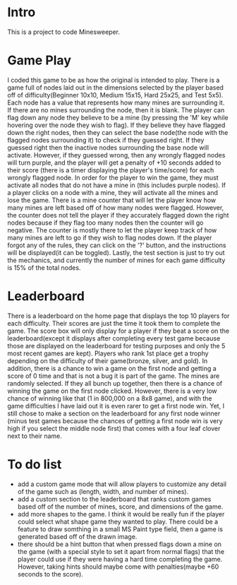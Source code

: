 # Intro
This is a project to code Minesweeper. 

# Game Play
I coded this game to be as how the original is intended to play. 
There is a game full of nodes laid out in the dimensions selected 
by the player based off of difficulty(Beginner 10x10, Medium 15x15,
Hard 25x25, and Test 5x5). Each node has a value that represents
how many mines are surrounding it. If there are no mines surrounding
the node, then it is blank. The player can flag down any node 
they believe to be a mine (by pressing the 'M' key while hovering
over the node they wish to flag). If they believe they have flagged down
the right nodes, then they can select the base node(the node with
the flagged nodes surrounding it) to check if they guessed right.
If they guessed right then the inactive nodes surrounding the base 
node will activate. However, if they guessed wrong, then any wrongly
flagged nodes will turn purple, and the player will get a penalty
of +10 seconds added to their score (there is a timer displaying the
player's time/score) for each wrongly flagged node. In order for the 
player to win the game, they must activate all nodes that do not 
have a mine in (this includes purple nodes). If a player clicks
on a node with a mine, they will activate all the mines and lose
the game. There is a mine counter that will let the player know how many 
mines are left based off of how many nodes were flagged. However, the
counter does not tell the player if they accurately flagged down the right
nodes because if they flag too many nodes then the counter will go negative.
The counter is mostly there to let the player keep track of how many mines
are left to go if they wish to flag nodes down. If the player 
forgot any of the rules, they can click on the '?' button, and the 
instructions will be displayed(it can be toggled). Lastly, the test section 
is just to try out the mechanics, and currently the number of mines
for each game difficulty is 15% of the total nodes.

# Leaderboard
There is a leaderboard on the home page that displays the top 10 players
for each difficulty. Their scores are just the time it took them to complete
the game. The score box will only display for a player if they beat a
score on the leaderboard(except it displays after completing every 
test game because those are displayed on the leaderboard for testing
purposes and only the 5 most recent games are kept). Players who rank 1st
place get a trophy depending on the difficulty of their game(bronze, 
silver, and gold). In addition, there is a chance to win a game on the first
node and getting a score of 0 time and that is not a bug it is part of the
game. The mines are randomly selected. If they all bunch up together, then
there is a chance of winning the game on the first node clicked. However, there
is a very low chance of winning like that (1 in 800,000 on a 8x8 game), and 
with the game difficulties I have laid out it is even rarer to get a first node
win. Yet, I still chose to make a section on the leaderboard for any first
node winner (minus test games because the chances of getting a first node win
is very high if you select the middle node first) that comes with a four
leaf clover next to their name.

# To do list
- add a custom game mode that will allow players to customize any 
detail of the game such as (length, width, and number of mines).
- add a custom section to the leaderboard that ranks custom games
based off of the number of mines, score, and dimensions of the game.
- add more shapes to the game. I think it would be really fun
if the player could select what shape game they wanted to play. 
There could be a feature to draw somthing in a small MS Paint type
field, then a game is generated based off of the drawn image.
- there should be a hint button that when pressed flags down a
mine on the game (with a special style to set it apart from
normal flags) that the player could use if they were having a 
hard time completing the game. However, taking hints should maybe come with penalties(maybe 
+60 seconds to the score).